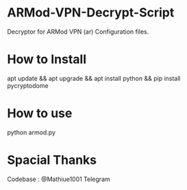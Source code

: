 # ARMod-VPN-Decrypt-Script
 Decryptor for ARMod VPN (ar) Configuration files.

# How to Install

apt update && apt upgrade && apt install python && pip install pycryptodome

# How to use

python armod.py




# Spacial Thanks




Codebase : @Mathiue1001 Telegram
